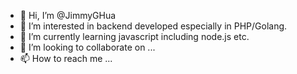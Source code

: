 - 👋 Hi, I’m @JimmyGHua
- 👀 I’m interested in backend developed especially in PHP/Golang.
- 🌱 I’m currently learning javascript including node.js etc.
- 💞️ I’m looking to collaborate on ...
- 📫 How to reach me ...

<!---
JimmyGHua/JimmyGHua is a ✨ special ✨ repository because its `README.md` (this file) appears on your GitHub profile.
You can click the Preview link to take a look at your changes.
--->
